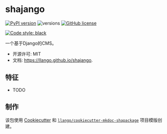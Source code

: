# shajango


[![PyPI version](https://badge.fury.io/py/shajango.svg)](https://badge.fury.io/py/shajango)
![versions](https://img.shields.io/pypi/pyversions/shajango.svg)
[![GitHub license](https://img.shields.io/github/license/mgancita/shajango.svg)](https://github.com/mgancita/shajango/blob/main/LICENSE)


[![Code style: black](https://img.shields.io/badge/code%20style-black-000000.svg)](https://github.com/psf/black)


一个基于Django的CMS。


- 开源许可: MIT
- 文档: https://llango.github.io/shajango.


## 特征

* TODO

## 制作


该包使用 [Cookiecutter](https://github.com/audreyr/cookiecutter) 和 [`llango/cookiecutter-mkdoc-shapackage`](https://github.com/llango/cookiecutter-mkdoc-shapackage/) 项目模版创建。
